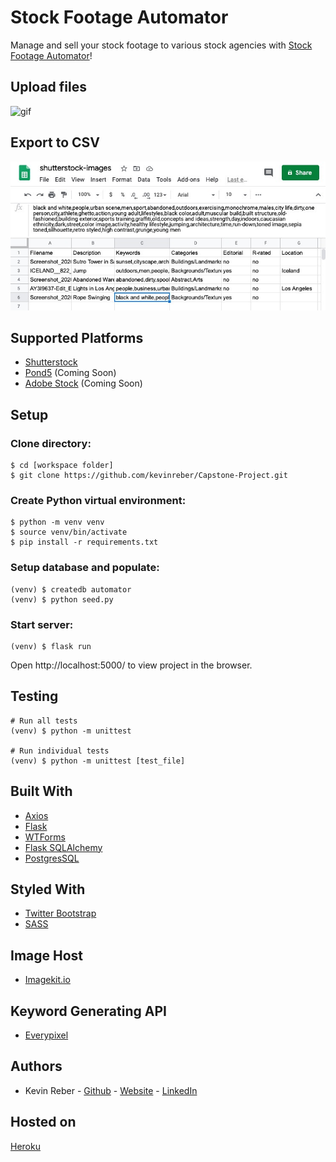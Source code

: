 # Stock Footage Automator
Manage and sell your stock footage to various stock agencies with [Stock Footage Automator]("https://stock-footage-automator.herokuapp.com/")!

## Upload files
![gif](screenshots/demo.gif)

## Export to CSV
![csv-demo](screenshots/demo-csv.jpg)

## Supported Platforms
* [Shutterstock]("https://submit.shutterstock.com/")
* [Pond5]("https://contributor.pond5.com/") (Coming Soon)
* [Adobe Stock]("https://contributor.stock.adobe.com/") (Coming Soon)

## Setup
### Clone directory:
```
$ cd [workspace folder]
$ git clone https://github.com/kevinreber/Capstone-Project.git
```

### Create Python virtual environment:
```
$ python -m venv venv
$ source venv/bin/activate
$ pip install -r requirements.txt
```

### Setup database and populate:
```
(venv) $ createdb automator
(venv) $ python seed.py
```

### Start server:
```
(venv) $ flask run
```
Open http://localhost:5000/ to view project in the browser.


## Testing
```
# Run all tests
(venv) $ python -m unittest

# Run individual tests
(venv) $ python -m unittest [test_file] 
```

## Built With
* [Axios]("https://github.com/axios/axios")
* [Flask]("https://flask.palletsprojects.com/en/1.1.x/")
* [WTForms]("https://wtforms.readthedocs.io/en/2.3.x/")
* [Flask SQLAlchemy]("https://flask-sqlalchemy.palletsprojects.com/en/2.x/")
* [PostgresSQL]("https://www.postgresql.org/")

## Styled With
* [Twitter Bootstrap]("https://getbootstrap.com/")
* [SASS]("https://sass-lang.com/install")

## Image Host
* [Imagekit.io]("https://imagekit.io/")

## Keyword Generating API
* [Everypixel]("https://labs.everypixel.com/api")

## Authors
* Kevin Reber - [Github]("https://github.com/kevinreber") - [Website]("https://www.kevinreber.dev/") - [LinkedIn]("https://www.linkedin.com/in/kevin-reber-6a663860/")

## Hosted on 
[Heroku]("https://www.heroku.com/")
